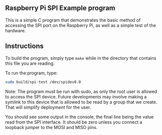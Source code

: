 ## Raspberry Pi SPI Example program

This is a simple C program that demonstrates the basic method of accessing the SPI port on the Raspberry Pi, as well as a simple test of the hardware.

## Instructions

To build the program, simply type `make` while in the directory that contains this file you are reading.

To run the program, type:
```bash
sudo build/spi-test /dev/spidev0.0
```
Note: The program must be run with sudo, as only the root user is allowed to access the SPI device.  Future developments may involve making a symlink to this device that is allowed to be read by a group that we create.  That will simplify deployment for the user.

You should see some output in the console, the final line being the value read from the SPI interface.  It should be zero unless you connect a loopback jumper to the MOSI and MISO pins.

